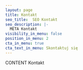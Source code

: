 ```yaml
---
layout: page
title: Kontakt
seo_title:  SEO Kontakt
seo_description: |-
  META Kontakt
visibility_in_menu: false
position_in_menu: 2 
cta_in_menu: true
cta_text_in_menu: Skontaktuj się
---
```

CONTENT Kontakt
